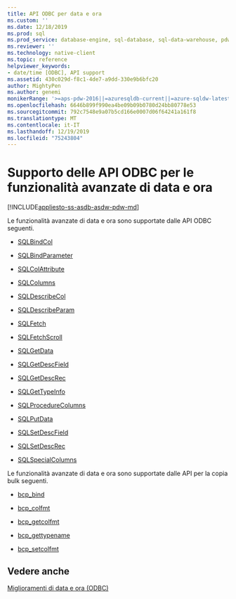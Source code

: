 ```yaml
---
title: API ODBC per data e ora
ms.custom: ''
ms.date: 12/18/2019
ms.prod: sql
ms.prod_service: database-engine, sql-database, sql-data-warehouse, pdw
ms.reviewer: ''
ms.technology: native-client
ms.topic: reference
helpviewer_keywords:
- date/time [ODBC], API support
ms.assetid: 430c029d-f8c1-4de7-a9dd-330e9b6bfc20
author: MightyPen
ms.author: genemi
monikerRange: '>=aps-pdw-2016||=azuresqldb-current||=azure-sqldw-latest||>=sql-server-2016||=sqlallproducts-allversions||>=sql-server-linux-2017||=azuresqldb-mi-current'
ms.openlocfilehash: 6646b899f990ea4be09b09b0780d24bb80778e53
ms.sourcegitcommit: 792c7548e9a07b5cd166e0007d06f64241a161f8
ms.translationtype: MT
ms.contentlocale: it-IT
ms.lasthandoff: 12/19/2019
ms.locfileid: "75243804"
---
```

# <a name="odbc-api-support-for-enhanced-date-and-time-features"></a>Supporto delle API ODBC per le funzionalità avanzate di data e ora
[!INCLUDE[appliesto-ss-asdb-asdw-pdw-md](../../includes/appliesto-ss-asdb-asdw-pdw-md.md)]

  Le funzionalità avanzate di data e ora sono supportate dalle API ODBC seguenti.  
  
-   [SQLBindCol](../../relational-databases/native-client-odbc-api/sqlbindcol.md)  
  
-   [SQLBindParameter](../../relational-databases/native-client-odbc-api/sqlbindparameter.md)  
  
-   [SQLColAttribute](../../relational-databases/native-client-odbc-api/sqlcolattribute.md)  
  
-   [SQLColumns](../../relational-databases/native-client-odbc-api/sqlcolumns.md)  
  
-   [SQLDescribeCol](../../relational-databases/native-client-odbc-api/sqldescribecol.md)  
  
-   [SQLDescribeParam](../../relational-databases/native-client-odbc-api/sqldescribeparam.md)  
  
-   [SQLFetch](../../relational-databases/native-client-odbc-api/sqlfetch.md)  
  
-   [SQLFetchScroll](../../relational-databases/native-client-odbc-api/sqlfetchscroll.md)  
  
-   [SQLGetData](../../relational-databases/native-client-odbc-api/sqlgetdata.md)  
  
-   [SQLGetDescField](../../relational-databases/native-client-odbc-api/sqlgetdescfield.md)  
  
-   [SQLGetDescRec](../../relational-databases/native-client-odbc-api/sqlgetdescrec.md)  
  
-   [SQLGetTypeInfo](../../relational-databases/native-client-odbc-api/sqlgettypeinfo.md)  
  
-   [SQLProcedureColumns](../../relational-databases/native-client-odbc-api/sqlprocedurecolumns.md)  
  
-   [SQLPutData](../../relational-databases/native-client-odbc-api/sqlputdata.md)  
  
-   [SQLSetDescField](../../relational-databases/native-client-odbc-api/sqlsetdescfield.md)  
  
-   [SQLSetDescRec](../../relational-databases/native-client-odbc-api/sqlsetdescrec.md)  
  
-   [SQLSpecialColumns](../../relational-databases/native-client-odbc-api/sqlspecialcolumns.md)  
  
 Le funzionalità avanzate di data e ora sono supportate dalle API per la copia bulk seguenti.  
  
-   [bcp_bind](../../relational-databases/native-client-odbc-extensions-bulk-copy-functions/bcp-bind.md)  
  
-   [bcp_colfmt](../../relational-databases/native-client-odbc-extensions-bulk-copy-functions/bcp-colfmt.md)  
  
-   [bcp_getcolfmt](../../relational-databases/native-client-odbc-extensions-bulk-copy-functions/bcp-getcolfmt.md)  
  
-   [bcp_gettypename](../../relational-databases/native-client-odbc-extensions-bulk-copy-functions/bcp-gettypename.md)  
  
-   [bcp_setcolfmt](../../relational-databases/native-client-odbc-extensions-bulk-copy-functions/bcp-setcolfmt.md)  
  
## <a name="see-also"></a>Vedere anche  
 [Miglioramenti di data e ora &#40;ODBC&#41;](../../relational-databases/native-client-odbc-date-time/date-and-time-improvements-odbc.md)  
  
  
